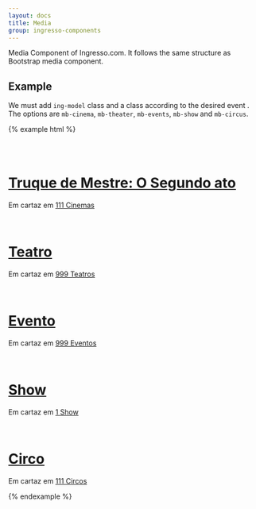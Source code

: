 ```yaml
---
layout: docs
title: Media 
group: ingresso-components
---
```


Media Component of Ingresso.com. It follows the same structure as Bootstrap media component.

## Example


We must add `ing-model` class and a class according to the desired event . The options are `mb-cinema`, `mb-theater`, `mb-events`, `mb-show` and `mb-circus`.

{% example html %}

<div class="media ing-model">
  <a class="media-left" href="#">
    <svg class="svg-icon ic-cinema" width="30" height="30">
      <use xmlns:xlink="http://www.w3.org/1999/xlink" xlink:href="#icon-movie"></use>
    </svg>
  </a>
  <div class="media-body">
    <h1 class="media-heading"><a href="">Truque de Mestre: O Segundo ato</a></h1>
    Em cartaz em <a href="">111 Cinemas</a>
  </div>
</div>

<div class="media ing-model">
  <a class="media-left" href="#">
    <svg class="svg-icon ic-theater" width="30" height="30">
        <use xmlns:xlink="http://www.w3.org/1999/xlink" xlink:href="#icon-play"></use>
    </svg>
  </a>
  <div class="media-body">
    <h1 class="media-heading"><a href="">Teatro</a></h1>
    Em cartaz em <a href="">999 Teatros</a>
  </div>
</div>

<div class="media ing-model">
  <a class="media-left" href="#">
    <svg class="svg-icon ic-events" width="30" height="30">
        <use xmlns:xlink="http://www.w3.org/1999/xlink" xlink:href="#icon-ticket"></use>
    </svg>
  </a>
  <div class="media-body">
    <h1 class="media-heading"><a href="">Evento</a></h1>
    Em cartaz em <a href="">999 Eventos</a>
  </div>
</div>

<div class="media ing-model">
  <a class="media-left" href="#">
    <svg class="svg-icon ic-show" width="30" height="30">
        <use xmlns:xlink="http://www.w3.org/1999/xlink" xlink:href="#icon-show"></use>
    </svg>
  </a>
  <div class="media-body">
    <h1 class="media-heading"><a href="">Show</a></h1>
    Em cartaz em <a href="">1 Show</a>
  </div>
</div>

<div class="media ing-model">
  <a class="media-left" href="#">
    <svg class="svg-icon ic-circus" width="30" height="30">
        <use xmlns:xlink="http://www.w3.org/1999/xlink" xlink:href="#icon-circus"></use>
    </svg>
  </a>
  <div class="media-body">
    <h1 class="media-heading"><a href="">Circo</a></h1>
    Em cartaz em <a href="">111 Circos</a>
  </div>
</div>

{% endexample %}
